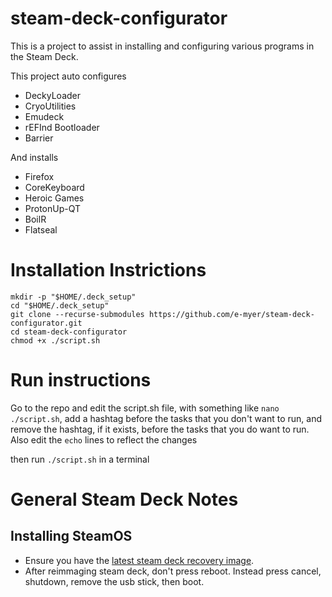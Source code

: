 # steam-deck-configurator

This is a project to assist in installing and configuring various programs in the Steam Deck.

This project auto configures

- DeckyLoader
- CryoUtilities
- Emudeck
- rEFInd Bootloader
- Barrier

And installs

- Firefox
- CoreKeyboard
- Heroic Games
- ProtonUp-QT
- BoilR
- Flatseal

# Installation Instrictions
```
mkdir -p "$HOME/.deck_setup"
cd "$HOME/.deck_setup"
git clone --recurse-submodules https://github.com/e-myer/steam-deck-configurator.git
cd steam-deck-configurator
chmod +x ./script.sh
```

# Run instructions
Go to the repo and edit the script.sh file, with something like `nano ./script.sh`, add a hashtag before the tasks that you don't want to run, and remove the hashtag, if it exists, before the tasks that you do want to run. Also edit the `echo` lines to reflect the changes

then run `./script.sh` in a terminal

# General Steam Deck Notes

## Installing SteamOS

- Ensure you have the [latest steam deck recovery image](https://help.steampowered.com/en/faqs/view/1B71-EDF2-EB6D-2BB3).
- After reimmaging steam deck, don't press reboot. Instead press cancel, shutdown, remove the usb stick, then boot.
